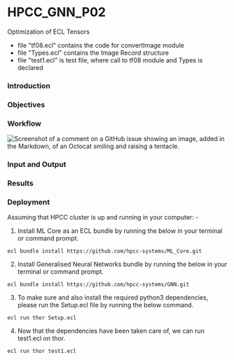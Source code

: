 # HPCC_GNN_P02
Optimization of ECL Tensors


- file "tf08.ecl" contains the code for convertImage module
- file "Types.ecl" contains the Image Record structure
- file "test1.ecl" is test file, where call to tf08 module and Types is declared
  

### Introduction




### Objectives




### Workflow
![Screenshot of a comment on a GitHub issue showing an image, added in the Markdown, of an Octocat smiling and raising a tentacle.](https://myoctocat.com/assets/images/base-octocat.svg)


### Input and Output






### Results



### Deployment

Assuming that HPCC cluster is up and running in your computer: -

1) Install ML Core as an ECL bundle by running the below in your terminal or command prompt.
 ```
ecl bundle install https://github.com/hpcc-systems/ML_Core.git
```

2) Install Generalised Neural Networks bundle by running the below in your terminal or command prompt.
 ```
ecl bundle install https://github.com/hpcc-systems/GNN.git
 ```

3) To make sure and also install the required python3 dependencies, please run the Setup.ecl file by running the below command.
 ```
ecl run thor Setup.ecl
```

4) Now that the dependencies have been taken care of, we can run test1.ecl on thor.
 ```
ecl run thor test1.ecl
```

